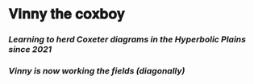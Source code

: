 # 𝐕𝐢𝐧𝐧𝐲 𝐭𝐡𝐞 𝐜𝐨𝐱𝐛𝐨𝐲

### *Learning to herd Coxeter diagrams in the Hyperbolic Plains since 2021*
### *Vinny is now working the fields (diagonally)*


